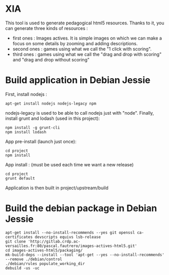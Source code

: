 # XIA

This tool is used to generate pedagogical html5 resources.
Thanks to it, you can generate three kinds of resources :
- first ones : Images actives. It is simple images on which we can make a focus on some details by zooming and adding descriptions.
- second ones : games using what we call the "1 click with scoring".
- third ones : games using what we call the "drag and drop with scoring" and "drag and drop without scoring" 

# Build application in Debian Jessie

First, install nodejs :

    apt-get install nodejs nodejs-legacy npm

nodejs-legacy is used to be able to call nodejs just with "node".
Finally, install grunt and lodash (used in this project):

    npm install -g grunt-cli
    npm install lodash

App pre-install (launch just once):

    cd project
    npm install

App install : (must be used each time we want a new release)

    cd project
    grunt default

Application is then built in project/upstream/build


# Build the debian package in Debian Jessie

    apt-get install --no-install-recommends --yes git openssl ca-certificates devscripts equivs lsb-release
    git clone 'http://gitlab.crdp.ac-versailles.fr:80/pascal.fautrero/images-actives-html5.git'
    cd images-actives-html5/packaging/
    mk-build-deps --install --tool 'apt-get --yes --no-install-recommends' --remove ./debian/control
    ./debian/rules populate_working_dir
    debuild -us -uc




